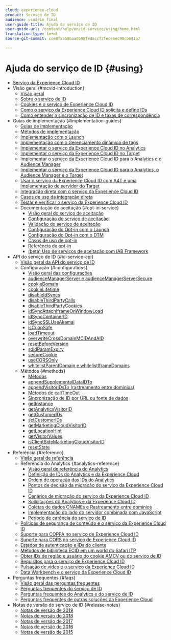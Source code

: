 ```yaml
---
cloud: experience-cloud
product: Serviço de ID
audience: usuário final
user-guide-title: Ajuda do serviço de ID
user-guide-url: /content/help/en/id-service/using/home.html
translation-type: tm+mt
source-git-commit: cce8f5559baa0598fedaccf2fece6ec90cb641b7

---
```



# Ajuda do serviço de ID {#using}

+ [Serviço da Experience Cloud ID](home.md)
+ Visão geral {#mcvid-introduction}
   + [Visão geral](mcvid-introduction/mcvid-overview.md)
   + [Sobre o serviço de ID](mcvid-introduction/mcvid-about-id-service.md)
   + [Cookies e o serviço de Experience Cloud ID](mcvid-introduction/mcvid-cookies.md)
   + [Como o serviço da Experience Cloud ID solicita e define IDs](mcvid-introduction/mcvid-id-request.md)
   + [Como entender a sincronização de ID e taxas de correspondência](mcvid-introduction/mcvid-match-rates.md)
+ Guias de implementação {#implementation-guides}
   + [Guias de implementação](mcvid-implementation-guides/mcvid-implementation-guides.md)
   + [Métodos de implementação](mcvid-implementation-guides/mcvid-implementation-methods.md)
   + [Implementação com o Launch](mcvid-implementation-guides/ecid-implement-with-launch.md)
   + [Implementação com o Gerenciamento dinâmico de tags](mcvid-implementation-guides/mcvid-standard.md)
   + [Implementar o serviço da Experience Cloud ID no Analytics](mcvid-implementation-guides/mcvid-setup-analytics.md)
   + [Implementar o serviço da Experience Cloud ID no Target](mcvid-implementation-guides/mcvid-setup-target.md)
   + [Implementar o serviço da Experience Cloud ID para o Analytics e o Audience Manager](mcvid-implementation-guides/mcvid-setup-aam-analytics.md)
   + [Implementar o serviço da Experience Cloud ID para o Analytics, o Audience Manager e o Target](mcvid-implementation-guides/mcvid-setup-aam-analytics-target.md)
   + [Usar o serviço da Experience Cloud ID com A4T e uma implementação de servidor do Target](mcvid-implementation-guides/ecid-a4t-target.md)
   + [Integração direta com o serviço da Experience Cloud ID](mcvid-implementation-guides/mcvid-direct-integration.md)
   + [Casos de uso da integração direta](mcvid-implementation-guides/ecid-direct-integration-examples.md)
   + [Testar e verificar o serviço da Experience Cloud ID](mcvid-implementation-guides/mcvid-test-verify.md)
   + Documentação de aceitação {#opt-in-service}
      + [Visão geral do serviço de aceitação](mcvid-implementation-guides/opt-in-service/mcvid-optin-overview.md)
      + [Configuração do serviço de aceitação](mcvid-implementation-guides/opt-in-service/getting-started.md)
      + [Validação do serviço de aceitação](mcvid-implementation-guides/opt-in-service/testing-optin-and-iab-plugin.md)
      + [Configuração do Opt-in com o Launch](mcvid-implementation-guides/opt-in-service/launch.md)
      + [Configuração do Opt-in com o DTM](mcvid-implementation-guides/opt-in-service/optin-dtm.md)
      + [Casos de uso de opt-in](mcvid-implementation-guides/opt-in-service/use-cases.md)
      + [Referência de opt-in](mcvid-implementation-guides/opt-in-service/api.md)
      + [(beta) Uso de serviços de aceitação com IAB Framework](mcvid-implementation-guides/opt-in-service/iab.md)
+ API do serviço de ID {#id-service-api}
   + [Visão geral da API do serviço de ID](mcvid-library/mcvid-library.md)
   + Configuração {#configurations}
      + [Visão geral das configurações](mcvid-library/mcvid-function-vars/mcvid-function-vars.md)
      + [audienceManagerServer e audienceManagerServerSecure](mcvid-library/mcvid-function-vars/mcvid-subdomain-config.md)
      + [cookieDomain](mcvid-library/mcvid-function-vars/mcvid-cookiedomain.md)
      + [cookieLifetime](mcvid-library/mcvid-function-vars/mcvid-cookielifetime.md)
      + [disableIdSyncs](mcvid-library/mcvid-function-vars/mcvid-disableidsync.md)
      + [disableThirdPartyCalls](mcvid-library/mcvid-function-vars/mcvid-disablethirdpartycalls.md)
      + [disableThirdPartyCookies](mcvid-library/mcvid-function-vars/mcvid-disable-cookies.md)
      + [idSyncAttachIframeOnWindowLoad](mcvid-library/mcvid-function-vars/mcvid-idsyncattachiframeonwindowload.md)
      + [idSyncContainerID](mcvid-library/mcvid-function-vars/mcvid-idsyncontainerid.md)
      + [idSyncSSLUseAkamai](mcvid-library/mcvid-function-vars/mcvid-idsyncssluseakamai.md)
      + [isCoopSafe](mcvid-library/mcvid-function-vars/mcvid-coopsafe.md)
      + [loadTimeout](mcvid-library/mcvid-function-vars/mcvid-loadtimeout.md)
      + [overwriteCrossDomainMCIDAndAID](mcvid-library/mcvid-function-vars/mcvid-overwrite-visitor-id.md)
      + [resetBeforeVersion](mcvid-library/mcvid-function-vars/mcvid-resetbeforeversion.md)
      + [sdidParamExpiry](mcvid-library/mcvid-function-vars/mcvid-sdidparamexpiry.md)
      + [secureCookie](mcvid-library/mcvid-function-vars/mcvid-securecookie.md)
      + [useCORSOnly](mcvid-library/mcvid-function-vars/mcvid-use-cors-only.md)
      + [whitelistParentDomain e whitelistIframeDomains](mcvid-library/mcvid-function-vars/mcvid-whitelistdomain.md)
   + Métodos {#methods}
      + [Métodos](mcvid-library/mcvid-get-set/mcvid-get-set.md)
      + [appendSupplementalDataIDTo](mcvid-library/mcvid-get-set/mcvid-appendsupplementaldataidto.md)
      + [appendVisitorIDsTo (rastreamento entre domínios)](mcvid-library/mcvid-get-set/mcvid-appendvisitorid.md)
      + [Métodos de callTimeOut](mcvid-library/mcvid-get-set/mcvid-timeout-functions.md)
      + [Sincronização de ID por URL ou fonte de dados](mcvid-library/mcvid-get-set/mcvid-idsync.md)
      + [getInstance](mcvid-library/mcvid-get-set/mcvid-getinstance.md)
      + [getAnalyticsVisitorID](mcvid-library/mcvid-get-set/mcvid-getanalyticsvisitorid.md)
      + [getCustomerIDs](mcvid-library/mcvid-get-set/mcvid-getcustomerids.md)
      + [setCustomerIDs](mcvid-library/mcvid-get-set/mcvid-setcustomerids.md)
      + [getMarketingCloudVisitorID](mcvid-library/mcvid-get-set/mcvid-getmcvid.md)
      + [getLocationHint](mcvid-library/mcvid-get-set/mcvid-getlocationhint.md)
      + [getVisitorValues](mcvid-library/mcvid-get-set/mcvid-getvisitorvalues.md)
      + [isClientSideMarketingCloudVisitorID](mcvid-library/mcvid-get-set/mcvid-client-side-id.md)
      + [resetState](mcvid-library/mcvid-get-set/mcvid-resetstate.md)
+ Referência {#reference}
   + [Visão geral de referência](mcvid-reference/mcvid-reference.md)
   + Referência do Analytics {#analytics-reference}
      + [Visão geral de referência do Analytics](mcvid-reference/mcvid-analytics-reference/mcvid-analytics-reference.md)
      + [Definição de IDs do Analytics e da Experience Cloud](mcvid-reference/mcvid-analytics-reference/mcvid-analytics-ids.md)
      + [Ordem de operação das IDs do Analytics](mcvid-reference/mcvid-analytics-reference/mcvid-analytics-order-of-operations.md)
      + [Pontos de decisão da migração do serviço da Experience Cloud ID](mcvid-reference/mcvid-analytics-reference/mcvid-migration-decisions.md)
      + [Cenários de migração do serviço da Experience Cloud ID](mcvid-reference/mcvid-analytics-reference/mcvid-migration-scenarios.md)
      + [Solicitações do Analytics e da Experience Cloud ID](mcvid-reference/mcvid-analytics-reference/mcvid-legacy-analytics.md)
      + [Coletas de dados CNAMEs e Rastreamento entre domínios](mcvid-reference/mcvid-analytics-reference/mcvid-cname.md)
      + [Implementação do lado do servidor combinada com JavaScript](mcvid-reference/mcvid-analytics-reference/mcvid-server-side.md)
      + [Período de carência do serviço de ID](mcvid-reference/mcvid-analytics-reference/mcvid-grace-period.md) 
   + [Políticas de segurança de conteúdo e o serviço da Experience Cloud ID](mcvid-reference/mcvid-csp.md)
   + [Suporte para COPPA no serviço de Experience Cloud ID](mcvid-reference/mcvid-coppa.md)
   + [Suporte para CORS no serviço de Experience Cloud ID](mcvid-reference/mcvid-cors.md)
   + [Estados de autenticação e IDs do cliente](mcvid-reference/mcvid-authenticated-state.md)
   + [Métodos de biblioteca ECID em um world do Safari ITP](mcvid-reference/ecid-library-methods.md)
   + [Obter IDs de região e usuário do cookie AMCV ou do serviço de ID](mcvid-reference/mcvid-regions.md)
   + [Requisitos para o serviço de Experience Cloud ID](mcvid-reference/mcvid-requirements.md)
   + [Pulsação de vídeo e o serviço da Experience Cloud ID](mcvid-reference/mcvid-heartbeat.md)
   + [Data Workbench e o serviço da Experience Cloud ID](mcvid-reference/mcvid-dwb.md)
+ Perguntas frequentes {#faqs}
   + [Visão geral das perguntas frequentes](mcvid-faq-intro/ecid-faq-intro.md)
   + [Perguntas frequentes do serviço de ID](mcvid-faq-intro/ecid-faq.md)
   + [Perguntas frequentes do Analytics e do serviço de ID](mcvid-faq-intro/ecid-analytics-faq.md)
   + [Perguntas frequentes de outras soluções da Experience Cloud](mcvid-faq-intro/ecid-other-faq.md)
+ Notas de versão do serviço de ID {#release-notes}
   + [Notas de versão de 2019](mcvid-release-notes/mcvid-release-notes.md)
   + [Notas de versão de 2018](mcvid-release-notes/mcvid-notes-2018.md)
   + [Notas de versão de 2017](mcvid-release-notes/mcvid-notes-2017.md)
   + [Notas de versão de 2016](mcvid-release-notes/mcvid-notes-2016.md)
   + [Notas de versão de 2015](mcvid-release-notes/mcvid-notes-2015.md)
